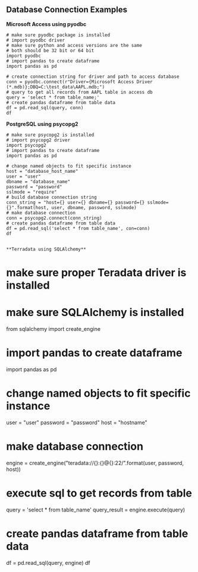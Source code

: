 ## Database Connection Examples

**Microsoft Access using pyodbc**


```
# make sure pyodbc package is installed
# import pyodbc driver 
# make sure python and access versions are the same 
# both should be 32 bit or 64 bit
import pyodbc
# import pandas to create dataframe 
import pandas as pd

# create connection string for driver and path to access database
conn = pyodbc.connect(r"Driver={Microsoft Access Driver (*.mdb)};DBQ=C:\test_data\AAPL.mdb;")
# query to get all records from AAPL table in access db
query = 'select * from table_name;'
# create pandas dataframe from table data
df = pd.read_sql(query, conn)
df

```


**PostgreSQL using psycopg2**

```
# make sure psycopg2 is installed
# import psycopg2 driver
import psycopg2
# import pandas to create dataframe
import pandas as pd

# change named objects to fit specific instance
host = "database_host_name"
user = "user"
dbname = "database_name"
password = "password"
sslmode = "require"
# build database connection string
conn_string = "host={} user={} dbname={} password={} sslmode={}".format(host, user, dbname, password, sslmode)
# make database connection
conn = psycopg2.connect(conn_string)
# create pandas dataframe from table data
df = pd.read_sql('select * from table_name', con=conn)
df


**Terradata using SQLAlchemy**

 ```
# make sure proper Teradata driver is installed
# make sure SQLAlchemy is installed
from sqlalchemy import create_engine
# import pandas to create dataframe
import pandas as pd

# change named objects to fit specific instance
user = "user"
password = "password" 
host = "hostname"
# make database connection
engine = create_engine("teradata://{}:{}@{}:22/".format(user, password, host))
# execute sql to get records from table
query = 'select * from table_name'
query_result = engine.execute(query)

# create pandas dataframe from table data
df = pd.read_sql(query, engine)
df 
 ```




 ```
